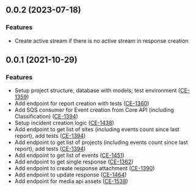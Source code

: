 ## 0.0.2 (2023-07-18)
### Features
- Create active stream if there is no active stream in response creation

## 0.0.1 (2021-10-29)

### Features
- Setup project structure, database with models; test environment ([CE-1359](https://jira.rfcx.org/browse/CE-1359))
- Add endpoint for report creation with tests ([CE-1360](https://jira.rfcx.org/browse/CE-1360))
- Add SQS consumer for Event creation from Core API (including Classification) ([CE-1394](https://jira.rfcx.org/browse/CE-1394))
- Setup incident creation logic ([CE-1438](https://jira.rfcx.org/browse/CE-1438))
- Add endpoint to get list of sites (including events count since last report), add tests ([CE-1394](https://jira.rfcx.org/browse/CE-1394))
- Add endpoint to get list of projects (including events count since last report), add tests ([CE-1394](https://jira.rfcx.org/browse/CE-1394))
- Add endpoint to get list of events ([CE-1451](https://jira.rfcx.org/browse/CE-1451))
- Add endpoint to get single response ([CE-1362](https://jira.rfcx.org/browse/CE-1362))
- Add endpoint to create response attachment ([CE-1390](https://jira.rfcx.org/browse/CE-1390))
- Add endpoint to update response ([CE-1464](https://jira.rfcx.org/browse/CE-1464))
- Add endpoint for media api assets ([CE-1538](https://jira.rfcx.org/browse/CE-1538))
